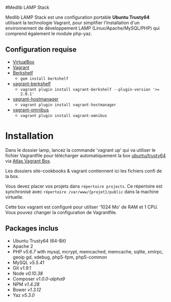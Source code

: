#Medlib LAMP Stack

Medlib LAMP Stack est une configuration portable __Ubuntu Trusty64__ utilisant la technologie Vagrant, pour simplifier l'Installation d'un environnement de développement LAMP (Linux/Apache/MySQL/PHP) qui comprend également le module php-yaz.

## Configuration requise
* [VirtualBox](https://www.virtualbox.org)
* [Vagrant](http://vagrantup.com)
* [Berkshelf](http://berkshelf.com)
	* `gem install berkshelf`
* [vagrant-berkshelf](https://github.com/riotgames/vagrant-berkshelf)
	* `vagrant plugin install vagrant-berkshelf --plugin-version '>= 2.0.1'`
* [vagrant-hostmanager](https://github.com/smdahlen/vagrant-hostmanager)
	* `vagrant plugin install vagrant-hostmanager`
* [vagrant-omnibus](https://github.com/schisamo/vagrant-omnibus)
	* `vagrant plugin install vagrant-omnibus`

# Installation

Dans le dossier lamp, lancez la commande 'vagrant up' qui va utiliser le fichier Vagrantfile pour télécharger automatiquement la box [ubuntu/trusty64](https://atlas.hashicorp.com/ubuntu/boxes/trusty64) via [Atlas Vagrant Box](https://atlas.hashicorp.com/boxes/search?utm_source=vagrantcloud.com&vagrantcloud=1).

  Les dossiers site-cookbooks & vagrant contiennent ici les fichiers confi de la box.

  Vous devez placer vos projets dans `répertoire projects`. Ce répertoire est synchronisé avec `répertoire /var/www/{projet}/public` dans la machine virtuelle.

Cette box vagrant est configuré pour utiliser '1024 Mo' de RAM et 1 CPU. Vous pouvez changer la configuration de Vagrantfile.

## Packages inclus

- Ubuntu Trusty64 (64-Bit)
- Apache 2
- PHP _v5.6.7_ with mysql, mcrypt, memcached, memcache, sqlite, xmlrpc, geoip gd, xdebug, php5-fpm, php5-common
- MySQL _v5.5.41_
- Git _v1.9.1_
- Node _v0.10.38_
- Composer _v1.0.0-alpha9_
- NPM _v1.4.28_
- Bower _v1.3.12_
- Yaz _v5.3.0_
